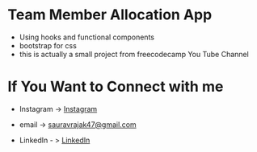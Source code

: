 # Team Member Allocation App

- Using hooks and functional components
- bootstrap for css
- this is actually a small project from freecodecamp You Tube Channel

# If You Want to Connect with me

- Instagram -> <a href="www.instagram.com/thesauravin"> Instagram </a>

- email -> sauravrajak47@gmail.com
- LinkedIn - > <a href="www.linkedin.com/in/sauravrajak"> LinkedIn </a>
